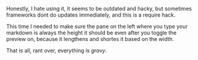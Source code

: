 
[meta-date]: <> (2020-03-30T15:01:05.967Z)
[meta-branch]: <> (master)
[meta-commit]: <> (none)
[meta-user]: <> (Lee Nattress)
[meta-title]: <> (window.setTimeout madness)

Honestly, I hate using it, it seems to be outdated and hacky, but sometimes frameworks dont do updates immediately, and this is a require hack.

This time I needed to make sure the pane on the left where you type your markdown is always the height it should be even after you toggle the preview on, because it lengthens and shortes it based on the width.

That is all, rant over, everything is _gravy_.